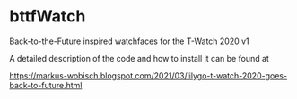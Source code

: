 # bttfWatch
Back-to-the-Future inspired watchfaces for the T-Watch 2020 v1

A detailed description of the code and how to install it can be found at

https://markus-wobisch.blogspot.com/2021/03/lilygo-t-watch-2020-goes-back-to-future.html

